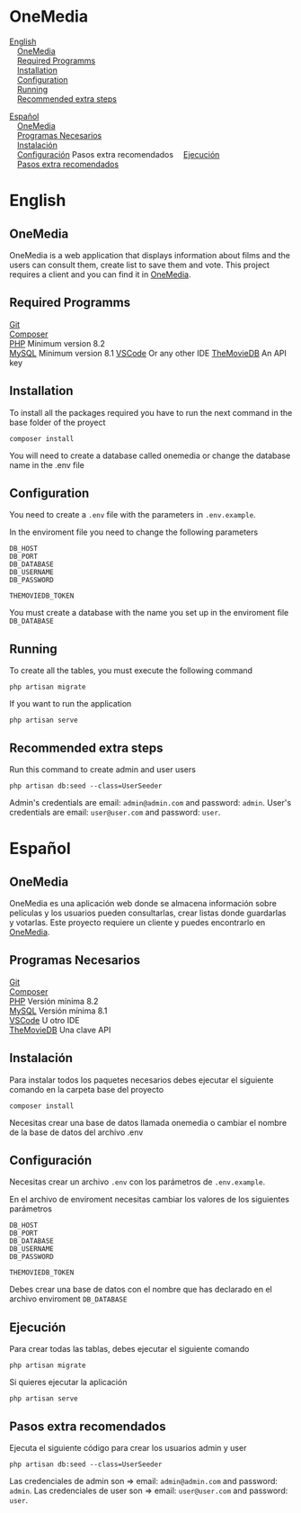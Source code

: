 # OneMedia

[English](#English)  
&emsp;[OneMedia](#onemedia)  
&emsp;[Required Programms](#required-programms)  
&emsp;[Installation](#installation)    
&emsp;[Configuration](#configuration)  
&emsp;[Running](#running)   
&emsp;[Recommended extra steps](#recommended-extra-steps)   

[Español](#Español)  
&emsp;[OneMedia](#onemedia-1)  
&emsp;[Programas Necesarios](#programas-necesarios)  
&emsp;[Instalación](#instalación)   
&emsp;[Configuración](#configuración)  Pasos extra recomendados
&emsp;[Ejecución](#ejecución)   
&emsp;[Pasos extra recomendados](#pasos-extra-recomendados)   

# English

## OneMedia

OneMedia is a web application that displays information about films and the users can consult them, create list to save them and vote.  This project requires a client and you can find it in [OneMedia](https://github.com/iDelTer/OneMedia).

## Required Programms

[Git](https://git-scm.com/downloads)  
[Composer](https://getcomposer.org)  
[PHP](https://www.php.net/downloads.php) Minimum version 8.2  
[MySQL](https://dev.mysql.com/downloads/mysql/) Minimum version 8.1
[VSCode](https://code.visualstudio.com/) Or any other IDE
[TheMovieDB](https://themoviedb.com) An API key

## Installation

To install all the packages required you have to run the next command in the base folder of the proyect

```
composer install
```

You will need to create a database called onemedia or change the database name in the .env file

## Configuration

You need to create a `.env` file with the parameters in `.env.example`.

In the enviroment file you need to change the following parameters

```
DB_HOST
DB_PORT
DB_DATABASE
DB_USERNAME
DB_PASSWORD

THEMOVIEDB_TOKEN
```

You must create a database with the name you set up in the enviroment file `DB_DATABASE`

## Running

To create all the tables, you must execute the following command

```
php artisan migrate
```

If you want to run the application

```
php artisan serve
```

## Recommended extra steps
Run this command to create admin and user users
```
php artisan db:seed --class=UserSeeder
```
Admin's credentials are email: `admin@admin.com` and password: `admin`.
User's credentials are email: `user@user.com` and password: `user`.
# Español

## OneMedia

OneMedia es una aplicación web donde se almacena información sobre películas y los usuarios pueden consultarlas, crear listas donde guardarlas y votarlas. Este proyecto requiere un cliente y puedes encontrarlo en [OneMedia](https://github.com/iDelTer/OneMedia).

## Programas Necesarios

[Git](https://git-scm.com/downloads)  
[Composer](https://getcomposer.org)  
[PHP](https://www.php.net/downloads.php) Versión mínima 8.2  
[MySQL](https://dev.mysql.com/downloads/mysql/) Versión mínima 8.1  
[VSCode](https://code.visualstudio.com/) U otro IDE  
[TheMovieDB](https://themoviedb.com) Una clave API

## Instalación

Para instalar todos los paquetes necesarios debes ejecutar el siguiente comando en la carpeta base del proyecto

```
composer install
```

Necesitas crear una base de datos llamada onemedia o cambiar el nombre de la base de datos del archivo .env

## Configuración

Necesitas crear un archivo `.env` con los parámetros de `.env.example`.

En el archivo de enviroment necesitas cambiar los valores de los siguientes parámetros

```
DB_HOST
DB_PORT
DB_DATABASE
DB_USERNAME
DB_PASSWORD

THEMOVIEDB_TOKEN
```

Debes crear una base de datos con el nombre que has declarado en el archivo enviroment `DB_DATABASE`

## Ejecución

Para crear todas las tablas, debes ejecutar el siguiente comando

```
php artisan migrate
```

Si quieres ejecutar la aplicación

```
php artisan serve
```

## Pasos extra recomendados
Ejecuta el siguiente código para crear los usuarios admin y user
```
php artisan db:seed --class=UserSeeder
```
Las credenciales de admin son => email: `admin@admin.com` and password: `admin`.
Las credenciales de user son => email: `user@user.com` and password: `user`.
